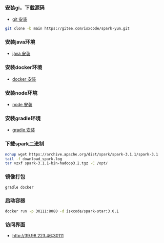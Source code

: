 ### 安装gi，下载源码

- [git 安装](https://ispong.isxcode.com/github/git/git%20%E5%AE%89%E8%A3%85/)

```bash
git clone -b main https://gitee.com/isxcode/spark-yun.git
```

### 安装java环境

- [java 安装](https://ispong.isxcode.com/spring/java/java%20%E5%AE%89%E8%A3%85/)

### 安装docker环境

- [docker 安装](https://ispong.isxcode.com/linux/docker/docker%20%E5%AE%89%E8%A3%85/)

### 安装node环境

- [node 安装](https://ispong.isxcode.com/react/nodejs/nodejs%20%E5%AE%89%E8%A3%85/)

### 安装gradle环境

- [gradle 安装](https://ispong.isxcode.com/react/nodejs/gradle%20%E5%AE%89%E8%A3%85/)

### 下载spark二进制

```bash
nohup wget https://archive.apache.org/dist/spark/spark-3.1.1/spark-3.1.1-bin-hadoop3.2.tgz >> download_spark.log 2>&1 &  
tail -f download_spark.log
tar vzxf spark-3.1.1-bin-hadoop3.2.tgz -C /opt/
```

### 镜像打包

```bash
gradle docker
```

### 启动容器

```bash
docker run -p 30111:8080 -d isxcode/spark-star:3.0.1
```

### 访问界面

- http://39.98.223.46:30111


